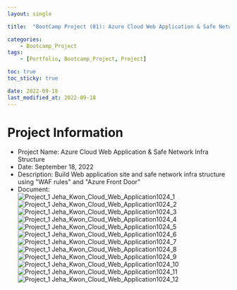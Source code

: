 ```yaml
---
layout: single

title:  "BootCamp Project (01): Azure Cloud Web Application & Safe Network Infra Structure"

categories:
    - Bootcamp_Project
tags:
    - [Portfolio, Bootcamp_Project, Project]

toc: true
toc_sticky: true

date: 2022-09-18
last_modified_at: 2022-09-18
---
```


# Project Information
- Project Name: Azure Cloud Web Application & Safe Network Infra Structure
- Date: September 18, 2022
- Description: Build Web application site and safe network infra structure using "WAF rules" and "Azure Front Door"
- Document:  
![Project_1 Jeha_Kwon_Cloud_Web_Application1024_1](https://user-images.githubusercontent.com/102259339/199630616-e6d00dbe-4a7e-4fdf-bd46-75a667bbd64e.png)
![Project_1 Jeha_Kwon_Cloud_Web_Application1024_2](https://user-images.githubusercontent.com/102259339/199630617-8b3f6fe5-ad2a-411c-be4e-d85377a4a981.png)
![Project_1 Jeha_Kwon_Cloud_Web_Application1024_3](https://user-images.githubusercontent.com/102259339/199630618-fd7ef776-c331-4621-a6e0-3b59a5276e79.png)
![Project_1 Jeha_Kwon_Cloud_Web_Application1024_4](https://user-images.githubusercontent.com/102259339/199630606-a25f0641-657b-4dea-9115-1e0f6cd9a308.png)
![Project_1 Jeha_Kwon_Cloud_Web_Application1024_5](https://user-images.githubusercontent.com/102259339/199630607-1736a096-9588-4ec2-b3b6-9b3053ac3e0e.png)
![Project_1 Jeha_Kwon_Cloud_Web_Application1024_6](https://user-images.githubusercontent.com/102259339/199630608-867472fd-630a-4ab5-b0d7-f01b04480071.png)
![Project_1 Jeha_Kwon_Cloud_Web_Application1024_7](https://user-images.githubusercontent.com/102259339/199630610-9036ee56-a8ca-429b-abfa-03942c365282.png)
![Project_1 Jeha_Kwon_Cloud_Web_Application1024_8](https://user-images.githubusercontent.com/102259339/199630611-985b6469-82d3-4e0a-a368-48174ffcafe0.png)
![Project_1 Jeha_Kwon_Cloud_Web_Application1024_9](https://user-images.githubusercontent.com/102259339/199630612-21079d0f-9e51-4b36-9c0a-db34dfc4c3b2.png)
![Project_1 Jeha_Kwon_Cloud_Web_Application1024_10](https://user-images.githubusercontent.com/102259339/199630613-6694ace4-d407-488b-8f43-247e15159f99.png)
![Project_1 Jeha_Kwon_Cloud_Web_Application1024_11](https://user-images.githubusercontent.com/102259339/199630614-892783cd-3094-44f1-9479-839646d5a0d3.png)
![Project_1 Jeha_Kwon_Cloud_Web_Application1024_12](https://user-images.githubusercontent.com/102259339/199630615-93371179-1fc2-49c1-9833-078890b0d9a4.png)
